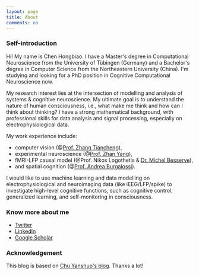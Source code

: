 ```yaml
---
layout: page
title: About
comments: no
---
```


### Self-introduction

Hi! My name is Chen Hongbiao. I have a Master's degree in Computational Neuroscience from the University of Tübingen (Germany) and a Bachelor's degree in Computer Science from the Northeastern University (China). I'm studying and looking for a PhD position in Cognitive Computational Neuroscience now.

My research interest lies at the intersection of modelling and analysis of systems & cognitive neuroscience.
My ultimate goal is to understand the nature of human consciousness, i.e., what make me think and how can I think about thinking?
I have a strong mathematical background, with professional skills for data analysis and signal processing, especially on electrophysiological data.

My work experience include: 
- computer vision (@[Prof. Zhang Tiancheng](http://faculty.neu.edu.cn/tczhang/english.html)), 
- experimental neuroscience (@[Prof. Zhan Yang](http://bcbdi.siat.ac.cn/index.php/member/showMember/nid/81.shtml)), 
- fMRI-LFP causal model (@Prof. Nikos Logothetis & [Dr. Michel Besserve](https://ei.is.tuebingen.mpg.de/person/besserve)),
- and spatial cognition (@[Prof. Andrea Burgalossi](https://www.burgalossilab.com/)).

I would like to use machine learning and data modelling on electrophysiological and neuroimaging data (like iEEG/LFP/spike) to investigate high-level cognitive functions, such as cognitive control, generalized learning, and self-monitoring in consciousness.

### Know more about me

- [Twitter](https://twitter.com/86chenhongbiao)
- [LinkedIn](https://www.linkedin.com/in/chenhongbiao)
- [Google Scholar](https://scholar.google.com/citations?user=6OHoHNoAAAAJ&hl)

### Acknowledgement

This blog is based on [Chu Yanshuo's blog](https://yanshuo.name). Thanks a lot!
